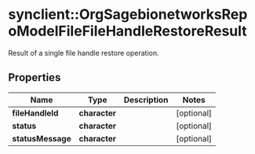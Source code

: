 # synclient::OrgSagebionetworksRepoModelFileFileHandleRestoreResult

Result of a single file handle restore operation.

## Properties
Name | Type | Description | Notes
------------ | ------------- | ------------- | -------------
**fileHandleId** | **character** |  | [optional] 
**status** | **character** |  | [optional] 
**statusMessage** | **character** |  | [optional] 


